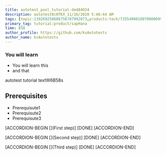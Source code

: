 ```yaml
---
title: autotest_pool_tutorial-de484O24
description: autotest0c0fKX_11/16/2020 5:46:44 AM
tags: [topic:139269250608756787992873,products:tech/73554900100700000996,tutorial:experience/advanced]
primary_tag: tutorial:product/sapHana
time: 858
author_profile: https://github.com/ksAutotests
author_name: ksAutotests
---
```

### You will learn
- You will learn this
- and that

autotest tutorial textW6B58s

## Prerequisites
- Prerequisute1
- Prerequisute2
- Prerequisute3

[ACCORDION-BEGIN [](First step)]
[DONE]
[ACCORDION-END]

[ACCORDION-BEGIN [](Second step)]
[DONE]
[ACCORDION-END]

[ACCORDION-BEGIN [](Third step)]
[DONE]
[ACCORDION-END]


